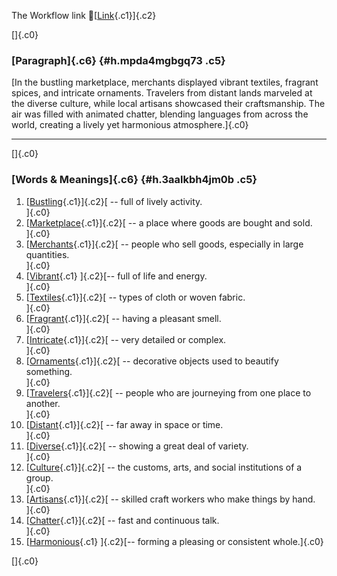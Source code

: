 The Workflow link
👏[[Link](https://www.google.com/url?q=http://www.google.com&sa=D&source=editors&ust=1756626564497728&usg=AOvVaw2yf1Qw-jzmglALd5jFoTsF){.c1}]{.c2}

[]{.c0}

### [Paragraph]{.c6} {#h.mpda4mgbgq73 .c5}

[In the bustling marketplace, merchants displayed vibrant textiles,
fragrant spices, and intricate ornaments. Travelers from distant lands
marveled at the diverse culture, while local artisans showcased their
craftsmanship. The air was filled with animated chatter, blending
languages from across the world, creating a lively yet harmonious
atmosphere.]{.c0}

------------------------------------------------------------------------

[]{.c0}

### [Words & Meanings]{.c6} {#h.3aalkbh4jm0b .c5}

1.  [[Bustling](https://www.google.com/url?q=http://www.google.com&sa=D&source=editors&ust=1756626564498622&usg=AOvVaw3XQaxMUkMdRkKx3u-Zpaep){.c1}]{.c2}[ --
    full of lively activity.\
    ]{.c0}
2.  [[Marketplace](https://www.google.com/url?q=http://www.google.com&sa=D&source=editors&ust=1756626564498776&usg=AOvVaw2-f324sL0fchUbnfcN-zR0){.c1}]{.c2}[ --
    a place where goods are bought and sold.\
    ]{.c0}
3.  [[Merchants](https://www.google.com/url?q=http://www.google.com&sa=D&source=editors&ust=1756626564498903&usg=AOvVaw1VHRRv2yOZ5k6qhaDwCncP){.c1}]{.c2}[ --
    people who sell goods, especially in large quantities.\
    ]{.c0}
4.  [[Vibrant](https://www.google.com/url?q=http://www.google.com&sa=D&source=editors&ust=1756626564499057&usg=AOvVaw1vqWNAf18_-OWyjMwnyiC-){.c1}
    ]{.c2}[-- full of life and energy.\
    ]{.c0}
5.  [[Textiles](https://www.google.com/url?q=http://www.google.com&sa=D&source=editors&ust=1756626564499162&usg=AOvVaw0yEHKc6fZH2UCDz7y9QSgb){.c1}]{.c2}[ --
    types of cloth or woven fabric.\
    ]{.c0}
6.  [[Fragrant](https://www.google.com/url?q=http://www.google.com&sa=D&source=editors&ust=1756626564499299&usg=AOvVaw3M9nDYymY2iymzuQjGXtpU){.c1}]{.c2}[ --
    having a pleasant smell.\
    ]{.c0}
7.  [[Intricate](https://www.google.com/url?q=http://www.google.com&sa=D&source=editors&ust=1756626564499551&usg=AOvVaw0FdhE_em74jrSuZOqZRRjh){.c1}]{.c2}[ --
    very detailed or complex.\
    ]{.c0}
8.  [[Ornaments](https://www.google.com/url?q=http://www.google.com&sa=D&source=editors&ust=1756626564499811&usg=AOvVaw3xiKZcxtB0RONGJK3hEAD8){.c1}]{.c2}[ --
    decorative objects used to beautify something.\
    ]{.c0}
9.  [[Travelers](https://www.google.com/url?q=http://www.google.com&sa=D&source=editors&ust=1756626564499952&usg=AOvVaw12RU_sKfqxtFrE46ov70Zf){.c1}]{.c2}[ --
    people who are journeying from one place to another.\
    ]{.c0}
10. [[Distant](https://www.google.com/url?q=http://www.google.com&sa=D&source=editors&ust=1756626564500081&usg=AOvVaw3FLQ0Fmv1QgM2kCpnmX2w5){.c1}]{.c2}[ --
    far away in space or time.\
    ]{.c0}
11. [[Diverse](https://www.google.com/url?q=http://www.google.com&sa=D&source=editors&ust=1756626564500204&usg=AOvVaw3ZWlO1VBuc6vD9H5OzaMHM){.c1}]{.c2}[ --
    showing a great deal of variety.\
    ]{.c0}
12. [[Culture](https://www.google.com/url?q=http://www.google.com&sa=D&source=editors&ust=1756626564500319&usg=AOvVaw3ckX9fbFayvj6mqd0nmqPr){.c1}]{.c2}[ --
    the customs, arts, and social institutions of a group.\
    ]{.c0}
13. [[Artisans](https://www.google.com/url?q=http://www.google.com&sa=D&source=editors&ust=1756626564500455&usg=AOvVaw33ZWLtRvypePfKI15xg2Iq){.c1}]{.c2}[ --
    skilled craft workers who make things by hand.\
    ]{.c0}
14. [[Chatter](https://www.google.com/url?q=http://www.google.com&sa=D&source=editors&ust=1756626564500578&usg=AOvVaw33EyJnXmUcwP86quItc2CX){.c1}]{.c2}[ --
    fast and continuous talk.\
    ]{.c0}
15. [[Harmonious](https://www.google.com/url?q=http://www.google.com&sa=D&source=editors&ust=1756626564500681&usg=AOvVaw2U8AUGhL3R-vKikELi8rb8){.c1}
    ]{.c2}[-- forming a pleasing or consistent whole.]{.c0}

[]{.c0}
